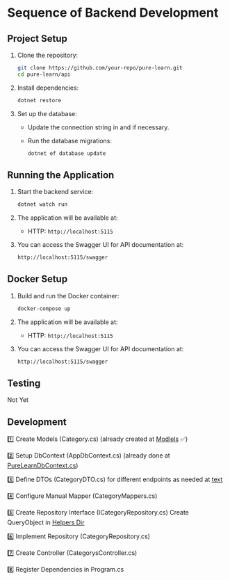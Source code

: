 # Sequence of Backend Development

## Project Setup

1. Clone the repository:

    ```sh
    git clone https://github.com/your-repo/pure-learn.git
    cd pure-learn/api
    ```

2. Install dependencies:

    ```sh
    dotnet restore
    ```

3. Set up the database:
    - Update the connection string in  and  if necessary.
    - Run the database migrations:

        ```sh
        dotnet ef database update
        ```

## Running the Application

1. Start the backend service:

    ```sh
    dotnet watch run
    ```

2. The application will be available at:
    - HTTP: `http://localhost:5115`

3. You can access the Swagger UI for API documentation at:
 
    ```sh
    http://localhost:5115/swagger
    ```

## Docker Setup

1. Build and run the Docker container:
  
    ```sh
    docker-compose up 
    ```

2. The application will be available at:
    - HTTP: `http://localhost:5115`

3. You can access the Swagger UI for API documentation at:

    ```sh
    http://localhost:5115/swagger
    ```

## Testing

Not Yet

## Development 

1️⃣ Create Models (Category.cs) (already created at [Modlels](Models) ✅)

2️⃣ Setup DbContext (AppDbContext.cs) (already done at [PureLearnDbContext.cs](Data/PureLearnDbContext.cs))

3️⃣ Define DTOs (CategoryDTO.cs) for different endpoints as needed at [text](Dtos)

4️⃣ Configure Manual Mapper (CategoryMappers.cs)

5️⃣ Create Repository Interface (ICategoryRepository.cs)
    Create QueryObject in [Helpers Dir](Helpers)

6️⃣ Implement Repository (CategoryRepository.cs)

7️⃣ Create Controller (CategorysController.cs)

8️⃣ Register Dependencies in Program.cs

